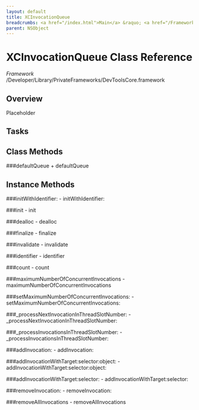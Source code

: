 ```yaml
---
layout: default
title: XCInvocationQueue
breadcrumbs: <a href="/index.html">Main</a> &raquo; <a href="/Frameworks.html">Framework</a> &raquo; <a href="/Frameworks/DevToolsCore.html">DevToolsCore</a> &raquo; XCInvocationQueue
parent: NSObject 
---
```

# XCInvocationQueue Class Reference

*Framework* /Developer/Library/PrivateFrameworks/DevToolsCore.framework

## Overview

Placeholder

## Tasks

## Class Methods

<a name="+defaultQueue"></a>
###defaultQueue
    + defaultQueue

## Instance Methods

<a name="-initWithIdentifier:"></a>
###initWithIdentifier:
    - initWithIdentifier:

<a name="-init"></a>
###init
    - init

<a name="-dealloc"></a>
###dealloc
    - dealloc

<a name="-finalize"></a>
###finalize
    - finalize

<a name="-invalidate"></a>
###invalidate
    - invalidate

<a name="-identifier"></a>
###identifier
    - identifier

<a name="-count"></a>
###count
    - count

<a name="-maximumNumberOfConcurrentInvocations"></a>
###maximumNumberOfConcurrentInvocations
    - maximumNumberOfConcurrentInvocations

<a name="-setMaximumNumberOfConcurrentInvocations:"></a>
###setMaximumNumberOfConcurrentInvocations:
    - setMaximumNumberOfConcurrentInvocations:

<a name="-_processNextInvocationInThreadSlotNumber:"></a>
###_processNextInvocationInThreadSlotNumber:
    - _processNextInvocationInThreadSlotNumber:

<a name="-_processInvocationsInThreadSlotNumber:"></a>
###_processInvocationsInThreadSlotNumber:
    - _processInvocationsInThreadSlotNumber:

<a name="-addInvocation:"></a>
###addInvocation:
    - addInvocation:

<a name="-addInvocationWithTarget:selector:object:"></a>
###addInvocationWithTarget:selector:object:
    - addInvocationWithTarget:selector:object:

<a name="-addInvocationWithTarget:selector:"></a>
###addInvocationWithTarget:selector:
    - addInvocationWithTarget:selector:

<a name="-removeInvocation:"></a>
###removeInvocation:
    - removeInvocation:

<a name="-removeAllInvocations"></a>
###removeAllInvocations
    - removeAllInvocations

